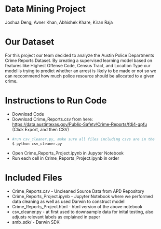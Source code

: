 # Data Mining Project
Joshua Deng, Avner Khan, Abhishek Khare, Kiran Raja

# Our Dataset
For this project our team decided to analyze the Austin Police Departments Crime Reports Dataset. By creating a supervised learning model based on features like Highest Offense Code, Census Tract, and Location Type our model is trying to predict whether an arrest is likely to be made or not so we can reccommend how much police resource should be allocated to a given crime.

# Instructions to Run Code
  - Download Code
  - Download Crime_Reports.csv from here: https://data.austintexas.gov/Public-Safety/Crime-Reports/fdj4-gpfu (Click Export, and then CSV)
  - ```sh
    #run csv_cleaner.py, make sure all files including csvs are in the same directory
    $ python csv_cleaner.py
    ```
  - Open Crime_Reports_Project.ipynb in Jupyter Notebook
  - Run each cell in Crime_Reports_Project.ipynb in order

# Included Files
  - Crime_Reports.csv - Uncleaned Source Data from APD Repository
  - Crime_Reports_Project.ipynb - Jupyter Notebook where we performed data cleaning as well as used Darwin to construct model
  - Crime_Reports_Project.html - html version of the above notebook
  - csv_cleaner.py - at first used to downsample data for inital testing, also adjusts relevant labels as explained in paper
  - amb_sdk/ - Darwin SDK
